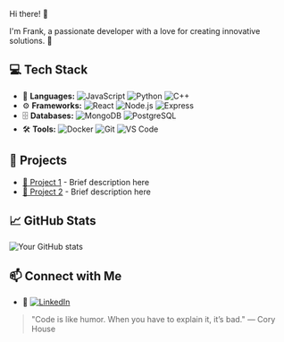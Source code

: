  Hi there! 👋

I'm Frank, a passionate developer with a love for creating innovative solutions. 🚀

## 💻 Tech Stack
- 🚀 **Languages:** ![JavaScript](https://img.shields.io/badge/-JavaScript-F7DF1E?logo=javascript&logoColor=black) ![Python](https://img.shields.io/badge/-Python-3776AB?logo=python&logoColor=white) ![C++](https://img.shields.io/badge/-C++-00599C?logo=c%2B%2B&logoColor=white)
- ⚙️ **Frameworks:** ![React](https://img.shields.io/badge/-React-61DAFB?logo=react&logoColor=black) ![Node.js](https://img.shields.io/badge/-Node.js-339933?logo=node.js&logoColor=white) ![Express](https://img.shields.io/badge/-Express-000000?logo=express&logoColor=white)
- 🗄️ **Databases:** ![MongoDB](https://img.shields.io/badge/-MongoDB-47A248?logo=mongodb&logoColor=white) ![PostgreSQL](https://img.shields.io/badge/-PostgreSQL-336791?logo=postgresql&logoColor=white)
- 🛠️ **Tools:** ![Docker](https://img.shields.io/badge/-Docker-2496ED?logo=docker&logoColor=white) ![Git](https://img.shields.io/badge/-Git-F05032?logo=git&logoColor=white) ![VS Code](https://img.shields.io/badge/-VS%20Code-007ACC?logo=visual%20studio%20code&logoColor=white)

## 🚀 Projects
- [🔗 Project 1](https://github.com/yourname/project1) - Brief description here
- [🔗 Project 2](https://github.com/yourname/project2) - Brief description here

## 📈 GitHub Stats
![Your GitHub stats](https://github-readme-stats.vercel.app/api?username=yourname&show_icons=true&theme=radical)

## 📫 Connect with Me
- 🔗 [![LinkedIn](https://img.shields.io/badge/-LinkedIn-0A66C2?logo=linkedin&logoColor=white)](https://linkedin.com/in/yourname)


> "Code is like humor. When you have to explain it, it’s bad." — Cory House
